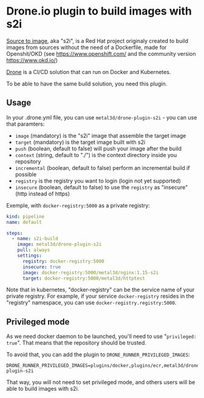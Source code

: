 # Drone.io plugin to build images with s2i

[Source to image](https://github.com/openshift/source-to-image), aka "s2i", is a Red Hat project originaly created to build images from sources without the need of a Dockerfile, made for Openshit/OKD (see https://www.openshift.com/ and the community version https://www.okd.io/)

[Drone](https://drone.io) is a CI/CD solution that can run on Docker and Kubernetes.

To be able to have the same build solution, you need this plugin.

## Usage

In your .drone.yml file, you can use `metal3d/drone-plugin-s2i` - you can use that paramters:

- `image` (mandatory) is the "s2i" image that assemble the target image
- `target` (mandatory) is the target image built with s2i
- `push` (boolean, default to false) will push your image after the build
- `context` (string, default to "./") is the context directory inside you repository
- `incremental` (boolean, default to false) perform an incremental build if possible
- `registry` is the registry you want to login (login not yet supported)
- `insecure` (boolean, default to false) to use the `registry` as "insecure" (http instead of https)


Exemple, with `docker-registry:5000` as a private registry:

```yaml
kind: pipeline
name: default

steps:
  - name: s2i-build
    image: metal3d/drone-plugin-s2i
    pull: always
    settings:
      registry: docker-registry:5000
      insecure: true
      image: docker-registry:5000/metal3d/nginx:1.15-s2i 
      target: docker-registry:5000/metal3d/httptest
```

Note that in kubernetes, "docker-registry" can be the service name of your private registry. For example, if your service `docker-registry` resides in the "registry" namespace, you can use `docker-registry.registry:5000`.

## Privileged mode

As we need docker daemon to be launched, you'll need to use "`privileged: true`". That means that the repository should be trusted.

To avoid that, you can add the plugin to `DRONE_RUNNER_PRIVILEGED_IMAGES`:

```
DRONE_RUNNER_PRIVILEGED_IMAGES=plugins/docker,plugins/ecr,metal3d/drone-plugin-s2i
```

That way, you will not need to set privileged mode, and others users will be able to build images with s2i.
